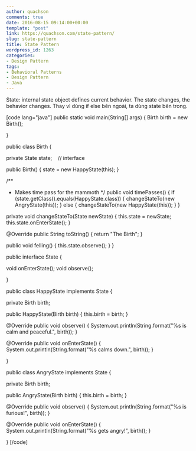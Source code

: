 ```yaml
---
author: quachson
comments: true
date: 2016-08-15 09:14:00+00:00
template: "post"
link: https://quachson.com/state-pattern/
slug: state-pattern
title: State Pattern
wordpress_id: 1263
categories:
- Design Pattern
tags:
- Behavioral Patterns
- Design Pattern
- Java
---
```


State: internal state object defines current behavior. The state changes, the behavior changes. Thay vì dùng if else bên ngoài, ta dùng state bên trong.


[code lang="java"]
public static void main(String[] args) {
Birth birth = new Birth();


}

public class Birth {

private State state;    // interface

public Birth() {
state = new HappyState(this);
}

/**
* Makes time pass for the mammoth
*/
public void timePasses() {
if (state.getClass().equals(HappyState.class)) {
changeStateTo(new AngryState(this));
} else {
changeStateTo(new HappyState(this));
}
}

private void changeStateTo(State newState) {
this.state = newState;
this.state.onEnterState();
}

@Override
public String toString() {
return "The Birth";
}

public void felling() {
this.state.observe();
}
}

public interface State {

void onEnterState();
void observe();

}

public class HappyState implements State {

private Birth birth;

public HappyState(Birth birth) {
this.birth = birth;
}

@Override
public void observe() {
System.out.println(String.format("%s is calm and peaceful.", birth));
}

@Override
public void onEnterState() {
System.out.println(String.format("%s calms down.", birth));
}

}

public class AngryState implements State {

private Birth birth;

public AngryState(Birth birth) {
this.birth = birth;
}

@Override
public void observe() {
System.out.println(String.format("%s is furious!", birth));
}

@Override
public void onEnterState() {
System.out.println(String.format("%s gets angry!", birth));
}

}
[/code]
